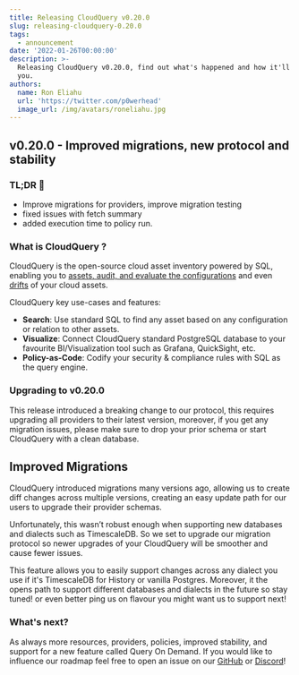 ```yaml
---
title: Releasing CloudQuery v0.20.0
slug: releasing-cloudquery-0.20.0
tags:
  - announcement
date: '2022-01-26T00:00:00'
description: >-
  Releasing CloudQuery v0.20.0, find out what's happened and how it'll effect
  you.
authors:
  name: Ron Eliahu
  url: 'https://twitter.com/p0werhead'
  image_url: /img/avatars/roneliahu.jpg
---
```


## v0.20.0 - Improved migrations, new protocol and stability

### TL;DR 📕

- Improve migrations for providers, improve migration testing
- fixed issues with fetch summary
- added execution time to policy run.

### What is CloudQuery ?

CloudQuery is the open-source cloud asset inventory powered by SQL, enabling you to [assets, audit, and evaluate the configurations](https://hub.cloudquery.io/policies) and even [drifts](https://www.cloudquery.io/blog/announcing-cloudquery-terraform-drift-detection) of your cloud assets.

CloudQuery key use-cases and features:

- **Search**: Use standard SQL to find any asset based on any configuration or relation to other assets.
- **Visualize**: Connect CloudQuery standard PostgreSQL database to your favourite BI/Visualization tool such as Grafana, QuickSight, etc.
- **Policy-as-Code**: Codify your security & compliance rules with SQL as the query engine.

### Upgrading to v0.20.0

This release introduced a breaking change to our protocol, this requires upgrading all providers to their latest version, moreover, if you get any migration issues, please make sure to drop your prior schema or start CloudQuery with a clean database.

## Improved Migrations

CloudQuery introduced migrations many versions ago, allowing us to create diff changes across multiple versions, creating an easy update path for our users to upgrade their provider schemas.

Unfortunately, this wasn’t robust enough when supporting new databases and dialects such as TimescaleDB. So we set to upgrade our migration protocol so newer upgrades of your CloudQuery will be smoother and cause fewer issues.

This feature allows you to easily support changes across any dialect you use if it's TimescaleDB for History or vanilla Postgres. Moreover, it the opens path to support different databases and dialects in the future so stay tuned! or even better ping us on flavour you might want us to support next!

### What's next?

As always more resources, providers, policies, improved stability, and support for a new feature called Query On Demand. If you would like to influence our roadmap feel free to open an issue on our [GitHub](https://github.com/cloudquery/cloudquery) or [Discord](https://cloudquery.io/discord)!
